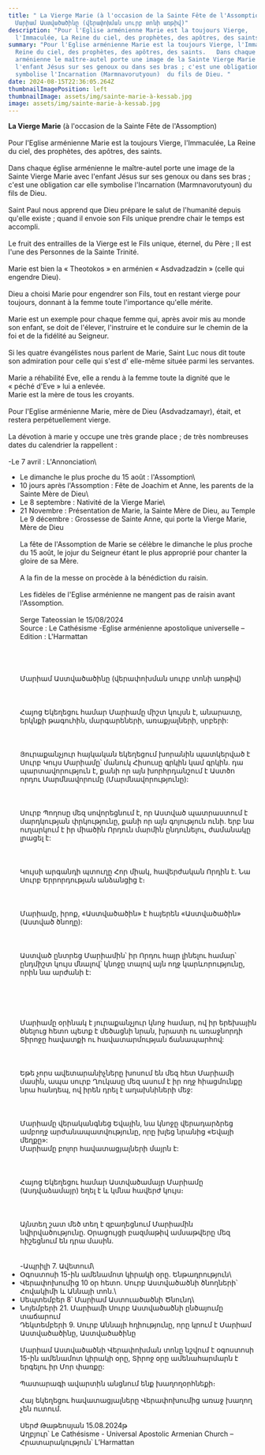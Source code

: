 ```yaml
---
title: " La Vierge Marie (à l'occasion de la Sainte Fête de l'Assomption)  -
  Մարիամ Աստվածածինը (վերափոխման սուրբ տոնի առթիվ)"
description: "Pour l'Eglise arménienne Marie est la toujours Vierge,
  l'Immaculée, La Reine du ciel, des prophètes, des apôtres, des saints. "
summary: "Pour l'Eglise arménienne Marie est la toujours Vierge, l'Immaculée, La
  Reine du ciel, des prophètes, des apôtres, des saints.   Dans chaque église
  arménienne le maître-autel porte une image de la Sainte Vierge Marie avec
  l'enfant Jésus sur ses genoux ou dans ses bras ; c'est une obligation car elle
  symbolise l'Incarnation (Marmnavorutyoun)  du fils de Dieu. "
date: 2024-08-15T22:36:05.264Z
thumbnailImagePosition: left
thumbnailImage: assets/img/sainte-marie-à-kessab.jpg
image: assets/img/sainte-marie-à-kessab.jpg
---
```

**La Vierge Marie** (à l'occasion de la Sainte Fête de l'Assomption)\
\
Pour l'Eglise arménienne Marie est la toujours Vierge, l'Immaculée, La Reine du ciel, des prophètes, des apôtres, des saints.\
\
Dans chaque église arménienne le maître-autel porte une image de la Sainte Vierge Marie avec l'enfant Jésus sur ses genoux ou dans ses bras ; c'est une obligation car elle symbolise l'Incarnation (Marmnavorutyoun) du fils de Dieu.\
\
Saint Paul nous apprend que Dieu prépare le salut de l'humanité depuis qu'elle existe ; quand il envoie son Fils unique prendre chair le temps est accompli.\
\
Le fruit des entrailles de la Vierge est le Fils unique, éternel, du Père ; Il est l'une des Personnes de la Sainte Trinité.\
\
Marie est bien la « Theotokos » en arménien « Asdvadzadzin » (celle qui engendre Dieu).\
\
Dieu a choisi Marie pour engendrer son Fils, tout en restant vierge pour toujours, donnant à la femme toute l'importance qu'elle mérite.\
\
Marie est un exemple pour chaque femme qui, après avoir mis au monde son enfant, se doit de l'élever, l'instruire et le conduire sur le chemin de la foi et de la fidélité au Seigneur.\
\
Si les quatre évangélistes nous parlent de Marie, Saint Luc nous dit toute son admiration pour celle qui s'est d' elle-même située parmi les servantes.\
\
Marie a réhabilité Eve, elle a rendu à la femme toute la dignité que le « péché d'Eve » lui a enlevée.\
Marie est la mère de tous les croyants.\
\
Pour l'Eglise arménienne Marie, mère de Dieu (Asdvadzamayr), était, et restera perpétuellement vierge.\
\
La dévotion à marie y occupe une très grande place ; de très nombreuses dates du calendrier la rappellent :\
\
-Le 7 avril : L'Annonciation\
- Le dimanche le plus proche du 15 août : l'Assomption\
- 10 jours après l'Assomption : Fête de Joachim et Anne, les parents de la Sainte Mère de Dieu\
- Le 8 septembre : Nativité de la Vierge Marie\
- 21 Novembre : Présentation de Marie, la Sainte Mère de Dieu, au Temple\
Le 9 décembre : Grossesse de Sainte Anne, qui porte la Vierge Marie, Mère de Dieu\
\
La fête de l'Assomption de Marie se célèbre le dimanche le plus proche du 15 août, le jojur du Seigneur étant le plus approprié pour chanter la gloire de sa Mère.\
\
A la fin de la messe on procède à la bénédiction du raisin.\
\
Les fidèles de l'Eglise arménienne ne mangent pas de raisin avant l'Assomption.\
\
Serge Tateossian le 15/08/2024\
Source : Le Cathésisme -Eglise arménienne apostolique universelle – Edition : L'Harmattan\
\
\
\
\
Մարիամ Աստվածածինը (վերափոխման սուրբ տոնի առթիվ)\
\
\
\
Հայոց Եկեղեցու համար Մարիամը միշտ կույսն է, անարատը, երկնքի թագուհին, մարգարեների, առաքյալների, սրբերի:\
\
\
\
Յուրաքանչյուր հայկական եկեղեցում խորանին պատկերված է Սուրբ Կույս Մարիամը՝ մանուկ Հիսուսը գրկին կամ գրկին. դա պարտավորություն է, քանի որ այն խորհրդանշում է Աստծո որդու Մարմնավորումը (Մարմնավորությունը):\
\
\
\
Սուրբ Պողոսը մեզ սովորեցնում է, որ Աստված պատրաստում է մարդկության փրկությունը, քանի որ այն գոյություն ունի. երբ նա ուղարկում է իր միածին Որդուն մարմին ընդունելու, ժամանակը լրացել է:\
\
\
\
Կույսի արգանդի պտուղը Հոր միակ, հավերժական Որդին է. Նա Սուրբ Երրորդության անձանցից է։\
\
\
\
Մարիամը, իրոք, «Աստվածածին» է հայերեն «Աստվածածին» (Աստված ծնողը):\
\
\
\
Աստված ընտրեց Մարիամին՝ իր Որդու հայր լինելու համար՝ ընդմիշտ կույս մնալով՝ կնոջը տալով այն ողջ կարևորությունը, որին նա արժանի է:\
\
\
\
\
\
Մարիամը օրինակ է յուրաքանչյուր կնոջ համար, ով իր երեխային ծնելուց հետո պետք է մեծացնի նրան, խրատի ու առաջնորդի Տիրոջը հավատքի ու հավատարմության ճանապարհով:\
\
\
\
Եթե ​​չորս ավետարանիչները խոսում են մեզ հետ Մարիամի մասին, ապա սուրբ Ղուկասը մեզ ասում է իր ողջ հիացմունքը նրա հանդեպ, ով իրեն դրել է աղախնիների մեջ:\
\
\
\
Մարիամը վերականգնեց Եվային, նա կնոջը վերադարձրեց ամբողջ արժանապատվությունը, որը խլեց նրանից «Եվայի մեղքը»:\
Մարիամը բոլոր հավատացյալների մայրն է:\
\
\
\
Հայոց Եկեղեցու համար Աստվածամայր Մարիամը (Ասդվաձամայր) եղել է և կմնա հավերժ կույս։\
\
\
\
Այնտեղ շատ մեծ տեղ է զբաղեցնում Մարիամին նվիրվածությունը. Օրացույցի բազմաթիվ ամսաթվերը մեզ հիշեցնում են դրա մասին.\
\
\
-Ապրիլի 7. Ավետում\
- Օգոստոսի 15-ին ամենամոտ կիրակի օրը. Ենթադրություն\
- Վերափոխումից 10 օր հետո. Սուրբ Աստվածածնի ծնողների՝ Հովակիմի և Աննայի տոն.\
- Սեպտեմբեր 8՝ Մարիամ Աստուածածնի Ծնունդ\
- Նոյեմբերի 21. Մարիամի Սուրբ Աստվածածնի ընծայումը տաճարում\
Դեկտեմբերի 9. Սուրբ Աննայի հղիությունը, որը կրում է Մարիամ Աստվածածինը, Աստվածածինը\
\
Մարիամ Աստվածածնի Վերափոխման տոնը նշվում է օգոստոսի 15-ին ամենամոտ կիրակի օրը, Տիրոջ օրը ամենահարմարն է երգելու իր Մոր փառքը:\
\
Պատարագի ավարտին անցնում ենք խաղողօրհնեքի։\
\
Հայ եկեղեցու հավատացյալները Վերափոխումից առաջ խաղող չեն ուտում.\
\
Սերժ Թաթեոսյան 15.08.2024թ\
Աղբյուր՝ Le Cathésisme - Universal Apostolic Armenian Church – Հրատարակություն՝ L’Harmattan